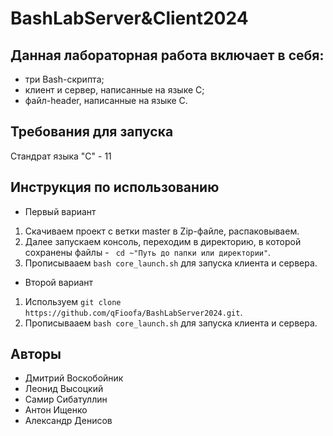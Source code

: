 # BashLabServer&Client2024

## Данная лабораторная работа включает в себя:
- три Bash-скрипта;
- клиент и сервер, написанные на языке С;
- файл-header, написанные на языке С.

## Требования для запуска
Стандрат языка "С" - 11
## Инструкция по использованию

- Первый вариант

1) Скачиваем проект с ветки master в Zip-файле, распаковываем.
2) Далее запускаем консоль, переходим в директорию, в которой сохранены файлы - ``` cd ~"Путь до папки или директории"```.
3) Прописывааем ```bash core_launch.sh``` для запуска клиента и сервера.
``` ```

- Второй вариант

1) Используем ```git clone https://github.com/qFioofa/BashLabServer2024.git```.
2) Прописывааем ```bash core_launch.sh``` для запуска клиента и сервера.

## Авторы
- Дмитрий Воскобойник
- Леонид Высоцкий
- Самир Сибатуллин 
- Антон Ищенко 
- Александр Денисов
